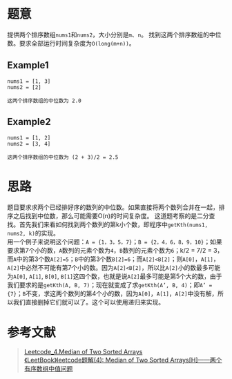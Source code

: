 # 题意

提供两个排序数组`nums1`和`nums2`，大小分别是`m`、`n`。
找到这两个排序数组的中位数。要求全部运行时间复杂度为`O(long(m+n))`。

## Example1

```
nums1 = [1, 3]
nums2 = [2]

这两个排序数组的中位数为 2.0
```

## Example2

```
nums1 = [1, 2]
nums2 = [3, 4]

这两个排序数组的中位数为 (2 + 3)/2 = 2.5
```

# 思路

题目要求求两个已经排好序的数列的中位数。如果直接将两个数列合并在一起，排序之后找到中位数，那么可能需要O(n)的时间复杂度。
这道题考察的是二分查找。首先我们来看如何找到两个数列的第k小个数，即程序中`getKth(nums1, nums2, k)`的实现。   
用一个例子来说明这个问题：`A = {1，3，5，7}`；`B = {2，4，6，8，9，10}`；如果要求第7个小的数，`A`数列的元素个数为`4`，`B`数列的元素个数为`6`；k/2 = 7/2 = 3，而`A`中的第3个数`A[2]=5`；`B`中的第3个数`B[2]=6`；而`A[2]<B[2]`；则`A[0]`，`A[1]`，`A[2]`中必然不可能有第7个小的数。因为`A[2]<B[2]`，所以比`A[2]`小的数最多可能为`A[0]`, `A[1]`, `B[0]`, `B[1]`这四个数，也就是说`A[2]`最多可能是第5个大的数，由于我们要求的是`getKth(A, B, 7)`；现在就变成了求`getKth(A’, B, 4)`；即`A’ = {7}`；`B`不变，求这两个数列的第4个小的数，因为`A[0]`，`A[1]`，`A[2]`中没有解，所以我们直接删掉它们就可以了。这个可以使用递归来实现。

# 参考文献

>[Leetcode_4.Median of Two Sorted Arrays](https://zhuanlan.zhihu.com/p/27104702?refer=linjichu)   
>[《LeetBook》leetcode题解(4): Median of Two Sorted Arrays[H]——两个有序数组中值问题](http://blog.csdn.net/hk2291976/article/details/51107543)